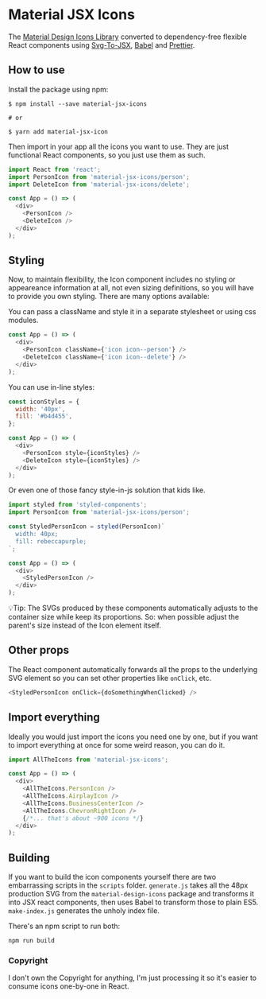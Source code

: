 # Material JSX Icons

The [Material Design Icons Library](https://material.io/tools/icons) converted to dependency-free flexible React components using [Svg-To-JSX](https://github.com/janjakubnanista/svg-to-jsx), [Babel](https://babeljs.io/) and [Prettier](https://prettier.io/).

## How to use

Install the package using npm:

```
$ npm install --save material-jsx-icons

# or

$ yarn add material-jsx-icon
```

Then import in your app all the icons you want to use. They are just functional React components, so you just use them as such.

```javascript
import React from 'react';
import PersonIcon from 'material-jsx-icons/person';
import DeleteIcon from 'material-jsx-icons/delete';

const App = () => (
  <div>
    <PersonIcon />
    <DeleteIcon />
  </div>
);
```

## Styling

Now, to maintain flexibility, the Icon component includes no styling or appeareance information at all, not even sizing definitions, so you will have to provide you own styling. There are many options available:

You can pass a className and style it in a separate stylesheet or using css modules.

```javascript
const App = () => (
  <div>
    <PersonIcon className={'icon icon--person'} />
    <DeleteIcon className={'icon icon--delete'} />
  </div>
);
```

You can use in-line styles:

```javascript
const iconStyles = {
  width: '40px',
  fill: '#b4d455',
};

const App = () => (
  <div>
    <PersonIcon style={iconStyles} />
    <DeleteIcon style={iconStyles} />
  </div>
);
```

Or even one of those fancy style-in-js solution that kids like.

```javascript
import styled from 'styled-components';
import PersonIcon from 'material-jsx-icons/person';

const StyledPersonIcon = styled(PersonIcon)`
  width: 40px;
  fill: rebeccapurple;
`;

const App = () => (
  <div>
    <StyledPersonIcon />
  </div>
);
```

💡Tip: The SVGs produced by these components automatically adjusts to the container size while keep its proportions. So: when possible adjust the parent's size instead of the Icon element itself.

## Other props

The React component automatically forwards all the props to the underlying SVG element so you can set other properties like `onClick`, etc.

```javascript
<StyledPersonIcon onClick={doSomethingWhenClicked} />
```

## Import everything

Ideally you would just import the icons you need one by one, but if you want to import everything at once for some weird reason, you can do it.

```javascript
import AllTheIcons from 'material-jsx-icons';

const App = () => (
  <div>
    <AllTheIcons.PersonIcon />
    <AllTheIcons.AirplayIcon />
    <AllTheIcons.BusinessCenterIcon />
    <AllTheIcons.ChevronRightIcon />
    {/*... that's about ~900 icons */}
  </div>
);
```

## Building

If you want to build the icon components yourself there are two embarrassing scripts in the `scripts` folder. `generate.js` takes all the 48px production SVG from the `material-design-icons` package and transforms it into JSX react components, then uses Babel to transform those to plain ES5. `make-index.js` generates the unholy index file.

There's an npm script to run both:

```
npm run build
```

### Copyright

I don't own the Copyright for anything, I'm just processing it so it's easier to consume icons one-by-one in React.
